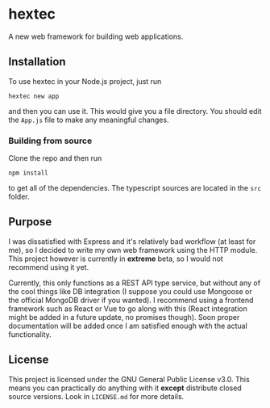 # hextec

A new web framework for building web applications.

## Installation

To use hextec in your Node.js project, just run

```
hextec new app
```

and then you can use it. This would give you a file directory. You should edit the `App.js` file to make any meaningful changes.

### Building from source

Clone the repo and then run

```
npm install
```

to get all of the dependencies. The typescript sources are located in the `src` folder.

## Purpose

I was dissatisfied with Express and it's relatively bad workflow (at least for me), so I decided to write my own web framework using the HTTP module. This project however is currently in **extreme** beta, so I would not recommend using it yet.

Currently, this only functions as a REST API type service, but without any of the cool things like DB integration (I suppose you could use Mongoose or the official MongoDB driver if you wanted). I recommend using a frontend framework such as React or Vue to go along with this (React integration might be added in a future update, no promises though). Soon proper documentation will be added once I am satisfied enough with the actual functionality.

## License

This project is licensed under the GNU General Public License v3.0. This means you can practically do anything with it **except** distribute closed source versions. Look in `LICENSE.md` for more details.

